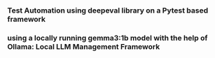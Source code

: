 ### Test Automation using deepeval library on a Pytest based framework 
### using a locally running gemma3:1b model with the help of Ollama: Local LLM Management Framework

